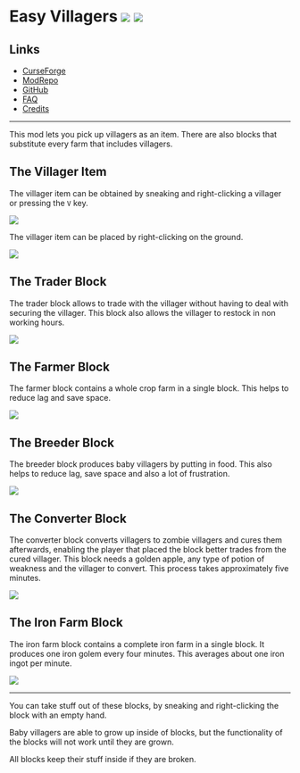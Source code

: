 # Easy Villagers ![](http://cf.way2muchnoise.eu/full_400514_downloads.svg) ![](http://cf.way2muchnoise.eu/versions/400514.svg)

## Links
- [CurseForge](https://www.curseforge.com/minecraft/mc-mods/easy-villagers)
- [ModRepo](https://modrepo.de/minecraft/easy_villagers/overview)
- [GitHub](https://github.com/henkelmax/easy-villagers)
- [FAQ](https://modrepo.de/minecraft/easy_villagers/faq)
- [Credits](https://modrepo.de/minecraft/easy_villagers/credits)

---

This mod lets you pick up villagers as an item.
There are also blocks that substitute every farm that includes villagers.
 
## The Villager Item

The villager item can be obtained by sneaking and right-clicking a villager or pressing the `V` key.

![](https://media.giphy.com/media/LnvMxJIQ0QwDARBMLn/giphy.gif)

The villager item can be placed by right-clicking on the ground.

![](https://media.giphy.com/media/l1x1HXd25QnhauuSye/giphy.gif)

## The Trader Block

The trader block allows to trade with the villager without having to deal with securing the villager. 
This block also allows the villager to restock in non working hours.

![](https://media.giphy.com/media/hQosKTXihKZuRlEmcy/giphy.gif)

## The Farmer Block

The farmer block contains a whole crop farm in a single block. This helps to reduce lag and save space.

![](https://media.giphy.com/media/Quz7YOOjcOZqW6MMTf/giphy.gif)

## The Breeder Block

The breeder block produces baby villagers by putting in food. This also helps to reduce lag, save space and also a lot of frustration.

![](https://media.giphy.com/media/gHcgWIbkb6VGRJXuox/giphy.gif)

## The Converter Block

The converter block converts villagers to zombie villagers and cures them afterwards, enabling the player that placed the block better trades from the cured villager. 
This block needs a golden apple, any type of potion of weakness and the villager to convert. 
This process takes approximately five minutes.

![](https://media.giphy.com/media/l29L7NZ6zURrz0h5Dy/giphy.gif)

## The Iron Farm Block

The iron farm block contains a complete iron farm in a single block. 
It produces one iron golem every four minutes. 
This averages about one iron ingot per minute.

![](https://media.giphy.com/media/cMK6vI8EgSWA1Tzete/giphy.gif)


---

You can take stuff out of these blocks, by sneaking and right-clicking the block with an empty hand. 

Baby villagers are able to grow up inside of blocks, but the functionality of the blocks will not work until they are grown.

All blocks keep their stuff inside if they are broken.